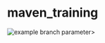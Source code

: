 # maven_training
![example branch parameter](https://github.com/armelleTchoupe/maven_training/actions/workflows/main.yml/badge.svg?branch=feature-1)>
